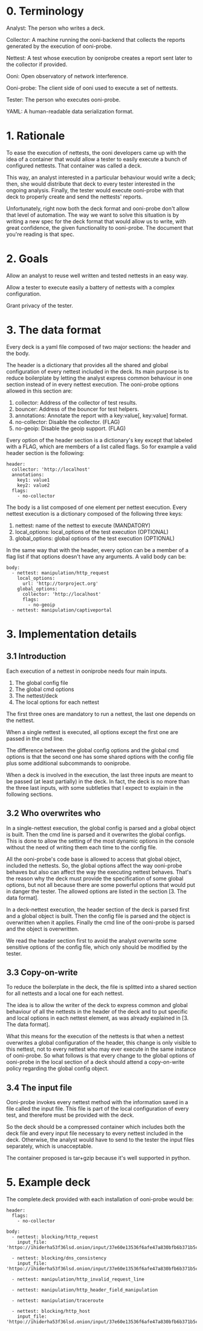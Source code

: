 # 0. Terminology
 Analyst: The person who writes a deck.
 
 Collector: A machine running the ooni-backend that collects the reports generated by the execution of ooni-probe.
 
 Nettest: A test whose execution by ooniprobe creates a report sent later to the collector if provided.
 
 Ooni: Open observatory of network interference.
 
 Ooni-probe: The client side of ooni used to execute a set of nettests.
 
 Tester: The person who executes ooni-probe.
 
 YAML: A human-readable data serialization format.

# 1. Rationale

 To ease the execution of nettests, the ooni developers came up with the idea of a container that would allow a tester to easily execute a bunch of configured nettests. That container was called a deck.
 
 This way, an analyst interested in a particular behaviour would write a deck; then, she would distribute that deck to every tester interested in the ongoing analysis. Finally, the tester would execute ooni-probe with that deck to properly create and send the nettests' reports.
 
 Unfortunately, right now both the deck format and ooni-probe don't allow that level of automation. The way we want to solve this situation is by writing a new spec for the deck format that would allow us to write, with great confidence, the given functionality to ooni-probe. The document that you're reading is that spec.
 
# 2. Goals

 Allow an analyst to reuse well written and tested nettests in an easy way.
 
 Allow a tester to execute easily a battery of nettests with a complex configuration.
 
 Grant privacy of the tester.

# 3. The data format

 Every deck is a yaml file composed of two major sections: the header and the body.
 
 The header is a dictionary that provides all the shared and global configuration of every nettest included in the deck. Its main purpose is to reduce boilerplate by letting the analyst express common behaviour in one section instead of in every nettest execution. The ooni-probe options allowed in this section are:
 
  1. collector: Address of the collector of test results.
  2. bouncer: Address of the bouncer for test helpers.
  3. annotations: Annotate the report with a key:value[, key:value] format.
  4. no-collector: Disable the collector. (FLAG)
  5. no-geoip: Disable the geoip support. (FLAG)
  
  Every option of the header section is a dictionary's key except that labeled with a FLAG, which are members of a list called flags. So for example a valid header section is the following:
  
    header:
      collector: 'http://localhost'
      annotations: 
        key1: value1
        key2: value2
      flags: 
        - no-collector
  
 The body is a list composed of one element per nettest execution. Every nettest execution is a dictionary composed of the following three keys:
 
 1. nettest: name of the nettest to execute (MANDATORY)
 2. local_options: local_options of the test execution (OPTIONAL)
 3. global_options: global options of the test execution (OPTIONAL)
 
 In the same way that with the header, every option can be a member of a flag list if that options doesn't have any arguments. A valid body can be:

    body:
      - nettest: manipulation/http_request
        local_options:
          url: 'http://torproject.org'
        global_options:
          collector: 'http://localhost'
          flags:
            - no-geoip
      - nettest: manipulation/captiveportal
        
# 3. Implementation details

## 3.1 Introduction

 Each execution of a nettest in ooniprobe needs four main inputs. 
 
 1. The global config file
 2. The global cmd options
 3. The nettest/deck
 4. The local options for each nettest

 The first three ones are mandatory to run a nettest, the last one depends on the nettest.
 
 When a single nettest is executed, all options except the first one are passed in the cmd line.
 
 The difference between the global config options and the global cmd options is that the second one has some shared options with the config file plus some additional subcommands to ooniprobe.
 
 When a deck is involved in the execution, the last three inputs are meant to be passed (at least partially) in the deck. In fact, the deck is no more than the three last inputs, with some subtleties that I expect to explain in the following sections.
 
## 3.2 Who overwrites who
 
 In a single-nettest execution, the global config is parsed and a global object is built. Then the cmd line is parsed and it overwrites the global configs. This is done to allow the setting of the most dynamic options in the console without the need of writing them each time to the config file.
  
 All the ooni-probe's code base is allowed to access that global object, included the nettests. So, the global options affect the way ooni-probe behaves but also can affect the way the executing nettest behaves. That's the reason why the deck must provide the specification of some global options, but not all because there are some powerful options that would put in danger the tester. The allowed options are listed in the section [3. The data format].
 
 In a deck-nettest execution, the header section of the deck is parsed first and a global object is built. Then the config file is parsed and the object is overwritten when it applies. Finally the cmd line of the ooni-probe is parsed and the object is overwritten.
 
 We read the header section first to avoid the analyst overwrite some sensitive options of the config file, which only should be modified by the tester.
 
## 3.3 Copy-on-write

 To reduce the boilerplate in the deck, the file is splitted into a shared section for all nettests and a local one for each nettest.
 
 The idea is to allow the writer of the deck to express common and global behaviour of all the nettests in the header of the deck and to put specific and local options in each nettest element, as was already explained in [3. The data format].
 
 What this means for the execution of the nettests is that when a nettest overwrites a global configuration of the header, this change is only visible to this nettest, not to every nettest who may ever execute in the same instance of ooni-probe. So what follows is that every change to the global options of ooni-probe in the local section of a deck should attend a copy-on-write policy regarding the global config object.
 
## 3.4 The input file

 Ooni-probe invokes every nettest method with the information saved in a file called the input file. This file is part of the local configuration of every test, and therefore must be provided with the deck.
 
 So the deck should be a compressed container which includes both the deck file and every input file necessary to every nettest included in the deck. Otherwise, the analyst would have to send to the tester the input files separately, which is unacceptable.
  
  The container proposed is tar+gzip because it's well supported in python. 

# 5. Example deck

 The complete.deck provided with each installation of ooni-probe would be:
 
    header:
      flags:
        - no-collector
        
    body:
      - nettest: blocking/http_request
        input_file: 'httpo://ihiderha53f36lsd.onion/input/37e60e13536f6afe47a830bfb6b371b5cf65da66d7ad65137344679b24fdccd1'
        
      - nettest: blocking/dns_consistency
        input_file: 'httpo://ihiderha53f36lsd.onion/input/37e60e13536f6afe47a830bfb6b371b5cf65da66d7ad65137344679b24fdccd1'
        
      - nettest: manipulation/http_invalid_request_line
      
      - nettest: manipulation/http_header_field_manipulation
      
      - nettest: manipulation/traceroute
      
      - nettest: blocking/http_host
        input_file: 'httpo://ihiderha53f36lsd.onion/input/37e60e13536f6afe47a830bfb6b371b5cf65da66d7ad65137344679b24fdccd1'
